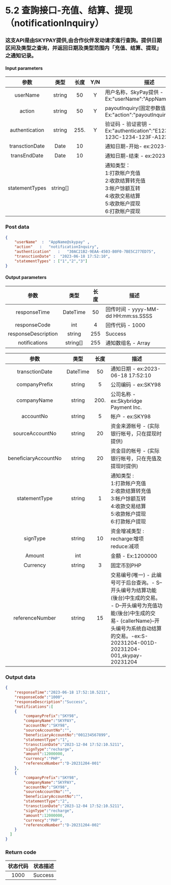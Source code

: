 # 5.2 查詢接口-充值、结算、提现（notificationInquiry）
### 这支API是由SKYPAY提供,由合作伙伴发动请求進行查詢。提供日期区间及类型之查询，并返回日期及类型范围内「充值、结算、提现」之通知记录。
#### Input parameters
| 参数                        |    类型     | 长度  |Y/N  |描述|
| :-------------------------: | :-----------: |:-----:|:---:|--------------------------------|   
|userName |string|50|Y|用户名称，SkyPay提供 - Ex:"userName":"AppName@skypay"|
|action|string|50|Y|payoutInquiry(固定参数值) - Ex:"action":"payoutInquiry"|
|authentication |string |255.|Y|验证码 - 验证密钥 - Ex:"authentication":"E1234567-123C-1234-123F-A12345670"|
|transctionDate|Date|10| |通知日期-开始- ex:2023-06-18|
|transEndDate |Date|10| |通知日期-结束 - ex:2023-06-19|
|statementTypes |string[]|| |通知类型：<br>1:打款帐户充值 <br> 2:收款结算转充值 <br> 3:帐户馀额互转 <br> 4:收款交易结算<br> 5:收款帐户提现 <br> 6:打款帐户提现|
### Post data
```json
{
    "userName"  :  "AppName@skypay" ,
    "action"   :   "notificationInquiry",
    "authentication"   :   "30AC21B2-9EAA-4503-B0F0-7BE5C277ED75",
    "transctionDate" :  "2023-06-18 17:52:10",
    "statementTypes" : ["1","2","3"]
}
```

#### Output parameters

| 参数                        |    类型     | 长度    |描述|
| :-------------------------: | :-----------: |:-----:|--------------------------------|   
|responseTime  |DateTime|50|回传时间 - yyyy-MM-dd HH:mm:ss.SSSS|
|responseCode  |int|4|回传代码 - 1000|
|responseDescription |string|255|Success|
|notifications |string[]|255|通知数组名 - Array|

| 参数                        |    类型     | 长度    |描述|
| :-------------------------: | :-----------: |:-----:|--------------------------------|   
|transctionDate  |DateTime|50|通知日期 - ex:2023-06-18 17:52:10|
|companyPrefix |string|5|公司编码 - ex:SKY98|
|companyName |string|200.|公司名称 - ex:Skybridge Payment Inc.|
|accountNo |string|5|帐户 - ex:SKY98|
|sourceAccountNo |string|20|资金来源帐号 - (实际银行帐号，只在提现时提供)|
|beneficiaryAccountNo |string|20|资金目的帐号 - (实际银行帐号，只在充值及提现时提供)|
|statementType |string|1|通知类型 :<br>1:打款帐户充值 <br> 2:收款结算转充值 <br> 3:帐户馀额互转 <br> 4:收款交易结算 <br> 5:收款帐户提现 <br> 6:打款帐户提现|
|signType |string|10|资金增减类型 :<br> recharge:增项 <br> reduce:减项|
|Amount|int||金額 - Ex:1200000|
|Currency |string|3|固定币别PHP|
|referenceNumber|string|15|交易编号(唯一)  - 此编号可于后台查询。- S–开头编号为结算功能(後台)中生成的交易。 - D–开头编号为充值功能(後台)中生成的交易- {callerName}–开头编号为系统自动结算的交易。-ex:S-20231204-001D-20231204-001,skypay-20231204|

### Output data

```json
{
    "responseTime":"2023-06-18 17:52:10.5211",
    "responseCode":"1000",
    "responseDescription":"Success",
    "notifications":[
    {
        "companyPrefix":"SKY98",
        "companyName":"SKYPAY",
        "accountNo":"SKY98",
        "sourceAccountNo":"",
        "beneficiaryAccountNo":"001234567899",
        "statementType":"1",
        "transctionDate":"2023-12-04 17:52:10.5211",
        "signType":"recharge",
        "amount":12000000,
        "currency":"PHP",
        "referenceNumber":"D-20231204-001"
    },
    {
        "companyPrefix":"SKY98",
        "companyName":"SKYPAY",
        "accountNo":"SKY98",
        "sourceAccountNo":"",
        "beneficiaryAccountNo":"",
        "statementType":"2",
        "transctionDate":"2023-12-04 17:52:10.5211",
        "signType":"recharge",
        "amount":12000000,
        "currency":"PHP",
        "referenceNumber":"D-20231204-002"
    }
  ]
}
```
### Return code
| 状态代码                        |   状态描述    | 
| :-------------------------: | :-----------: |
|1000 |Success|




